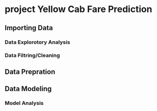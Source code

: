 # project Yellow Cab Fare Prediction
## Importing Data 
### Data Explorotory Analysis
### Data Filtring/Cleaning
## Data Prepration
## Data Modeling
### Model Analysis


